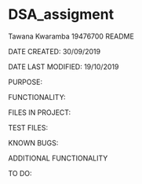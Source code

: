 # DSA_assigment
Tawana Kwaramba 19476700 README

DATE CREATED: 30/09/2019

DATE LAST MODIFIED: 19/10/2019

PURPOSE:
         
        
FUNCTIONALITY:

FILES IN PROJECT: 

TEST FILES:

KNOWN BUGS: 


ADDITIONAL FUNCTIONALITY

TO DO:
